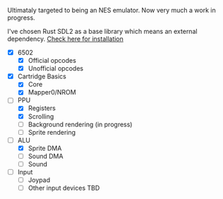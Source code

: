 Ultimataly targeted to being an NES emulator. Now very much a work in progress.

I've chosen Rust SDL2 as a base library which means an external dependency. [Check here for installation](https://github.com/Rust-SDL2/rust-sdl2#sdl20-development-libraries)

- [X] 6502
    - [X] Official opcodes
    - [X] Unofficial opcodes
- [X] Cartridge Basics
    - [X] Core
    - [X] Mapper0/NROM
- [ ] PPU
    - [X] Registers
    - [X] Scrolling
    - [ ] Background rendering (in progress)
    - [ ] Sprite rendering
- [ ] ALU
    - [X] Sprite DMA
    - [ ] Sound DMA
    - [ ] Sound
- [ ] Input
    - [ ] Joypad
    - [ ] Other input devices TBD